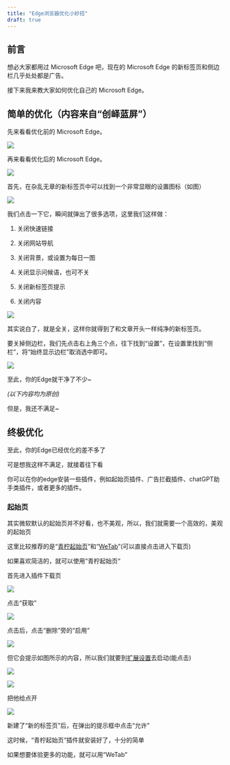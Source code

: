 ```yaml
---
title: "Edge浏览器优化小妙招"
draft: true
---
```


## 前言

想必大家都用过 Microsoft Edge 吧，现在的 Microsoft Edge 的新标签页和侧边栏几乎处处都是广告。

接下来我来教大家如何优化自己的 Microsoft Edge。

## 简单的优化（内容来自“创峄蓝屏”）

先来看看优化前的 Microsoft Edge。

![](images/ONOyXYpv.png)

再来看看优化后的 Microsoft Edge。

![](images/0v6YP4tV.png)

首先，在杂乱无章的新标签页中可以找到一个非常显眼的设置图标（如图）

![](images/RlrFJgA9.png)

我们点击一下它，瞬间就弹出了很多选项，这里我们这样做：

1. 关闭快速链接

3. 关闭网站导航

5. 关闭背景，或设置为每日一图

7. 关闭显示问候语，也可不关

9. 关闭新标签页提示

11. 关闭内容  
    

![](images/7ttsk4ZC.png)

其实说白了，就是全关，这样你就得到了和文章开头一样纯净的新标签页。

要关掉侧边栏，我们先点击右上角三个点，往下找到“设置”，在设置里找到“侧栏”，将“始终显示边栏”取消选中即可。

![](images/DPZhyVKd.png)

至此，你的Edge就干净了不少~

_(以下内容均为原创)_

但是，我还不满足~

## 终极优化

至此，你的Edge已经优化的差不多了

可是想我这样不满足，就接着往下看

你可以在你的edge安装一些插件，例如起始页插件、广告拦截插件、chatGPT助手类插件，或者更多的插件。

### 起始页

其实微软默认的起始页并不好看，也不美观，所以，我们就需要一个高效的，美观的起始页

这里比较推荐的是“[青柠起始页](https://microsoftedge.microsoft.com/addons/detail/%E9%9D%92%E6%9F%A0%E8%B5%B7%E5%A7%8B%E9%A1%B5/pcpnigdkpcgemocnjhebmajldpjlbeom)”和“[WeTab](https://microsoftedge.microsoft.com/addons/detail/wetab%E5%85%8D%E8%B4%B9chatgpt%E6%96%B0%E6%A0%87%E7%AD%BE%E9%A1%B5/bpelnogcookhocnaokfpoeinibimbeff)”(可以直接点击进入下载页)

如果喜欢简洁的，就可以使用“青柠起始页“

首先进入插件下载页

![](images/iaAYlfcW.png)

点击“获取”

![](images/OBSw2OOC.png)

点击后，点击“删除”旁的“启用”

![](images/dANjSpm7.png)

但它会提示如图所示的内容，所以我们就要到[扩展设置](//extensions/)去启动(能点击)

![](images/f6ntBAKI.png)

![](images/t3ZLcOhe.png)

把他给点开

![](images/5gvNQufj.png)

新建了“新的标签页”后，在弹出的提示框中点击“允许”

这时候，“青柠起始页“插件就安装好了，十分的简单

如果想要体验更多的功能，就可以用“WeTab”
